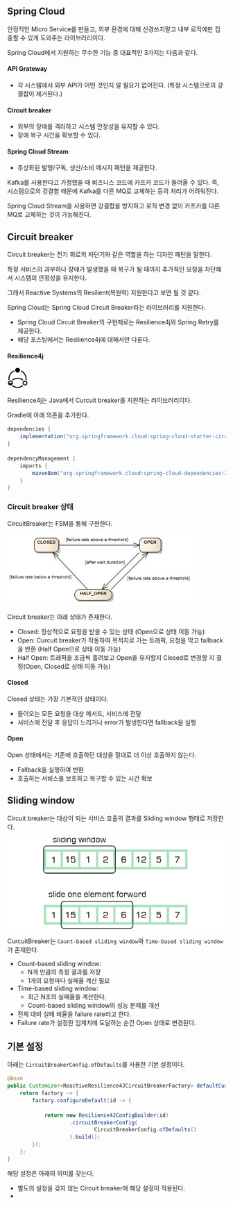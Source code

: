 ## Spring Cloud

안정적인 Micro Service를 만들고, 외부 환경에 대해 신경쓰지말고 내부 로직에만 집중할 수 있게 도와주는 라이브러리이다.

Spring Cloud에서 지원하는 무수한 기능 중 대표적인 3가지는 다음과 같다.

#### API Grateway

- 각 시스템에서 외부 API가 어떤 것인지 알 필요가 없어진다. (특정 시스템으로의 강결합이 제거된다.)

#### Circuit breaker

- 외부의 장애를 격리하고 시스템 안정성을 유지할 수 있다.
- 장애 복구 시간을 확보할 수 있다.

#### Spring Cloud Stream

- 추상화된 발행/구독, 생산/소비 메시지 패턴을 제공한다.

Kafka를 사용한다고 가정했을 때 비즈니스 코드에 카프카 코드가 들어올 수 있다. 즉, 시스템으로의 강결합 때문에  Kafka를 다른 MQ로 교체하는 등의 처리가 어려워진다.

Spring Cloud Stream을 사용하면 강결합을 방지하고 로직 변경 없이 카프카를 다른 MQ로 교체하는 것이 가능해진다.

## Circuit breaker

Circuit breaker는 전기 회로의 차단기와 같은 역할을 하는 디자인 패턴을 말한다.

특정 서비스의 과부하나 장애가 발생했을 때 복구가 될 때까지 추가적인 요청을 차단해서 시스템의 안정성을 유지한다.

그래서 Reactive Systems의 Resilient(복원력) 지원한다고 보면 될 것 같다.

Spring Cloud는 Spring Cloud Circuit Breaker라는 라이브러리를 지원한다.
- Spring Cloud Circuit Breaker의 구현체로는 Resilience4j와 Spring Retry를 제공한다.
- 해당 포스팅에서는 Resilience4j에 대해서만 다룬다.

#### Resilience4j

![img.png](img.png)

Resilience4j는 Java에서 Curcuit breaker를 지원하는 러이브러리이다.

Gradle에 아래 의존을 추가한다.
```groovy
dependencies {
    implementation("org.springframework.cloud:spring-cloud-starter-circuitbreaker-reactor-resilience4j")
}

dependencyManagement {
    imports {
        mavenBom("org.springframework.cloud:spring-cloud-dependencies:2021.0.8")
    }
}
```

### Circuit breaker 상태

CircuitBreaker는 FSM을 통해 구현한다.

![img_1.png](img_1.png)

Circuit breaker는 아래 상태가 존재한다.
- Closed: 정상적으로 요청을 받을 수 있는 상태 (Open으로 상태 이동 가능)
- Open: Curcuit breaker가 작동하여 목적지로 가는 트래픽, 요청을 막고 fallback을 반환 (Half Open으로 상태 이동 가능)
- Half Open: 트래픽을 조금씩 흘려보고 Open을 유지할지 Closed로 변경할 지 결정(Open, Closed로 상태 이동 가능)

#### Closed

Closed 상태는 가장 기본적인 상태이다.
- 들어오는 모든 요청을 대상 메서드, 서비스에 전달
- 서비스에 전달 후 응답이 느리거나 error가 발생한다면 fallback을 실행

#### Open

Open 상태에서는 기존에 호출하던 대상을 절대로 더 이상 호출하지 않는다.
- Fallback을 실행하여 반환
- 호출하는 서비스를 보호하고 복구할 수 있는 시간 확보

## Sliding window

Circuit breaker는 대상이 되는 서비스 호출의 결과를 Sliding window 형태로 저장한다.

![img_2.png](img_2.png)

CurcuitBreaker는 `Count-based sliding window`와 `Time-based sliding window`가 존재한다.

- Count-based sliding window: 
  - N개 만큼의 측정 결과를 저장
  - 1개의 요청마다 실패율 계산 필요
- Time-based sliding window:
  - 최근 N초의 실패율을 계산한다.
  - Count-based sliding window의 성능 문제를 개선
- 전체 대비 실패 비율을 failure rate라고 한다.
- Failure rate가 설정한 임계치에 도달하는 순간 Open 상태로 변경된다.


## 기본 설정

아래는 `CircuitBreakerConfig.ofDefaults`를 사용한 기본 설정이다.

```java
@Bean
public Customizer<ReactiveResilience4JCircuitBreakerFactory> defaultCustomizer() {
    return factory -> {
        factory.configureDefault(id -> {

            return new Resilience4JConfigBuilder(id)
                    .circuitBreakerConfig(
                            CircuitBreakerConfig.ofDefaults()
                    ).build();
        });
    };
}
```

해당 설정은 아래의 의미를 갖는다.
- 별도의 설정을 갖지 않는 Circuit breaker에 해당 설정이 적용된다.
- 